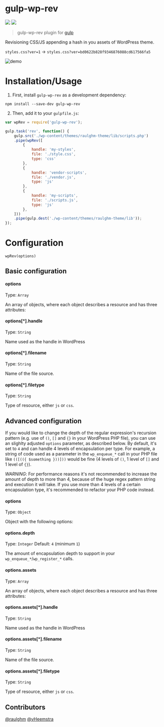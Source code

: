 # gulp-wp-rev
<p align="left">
  <a href="https://www.npmjs.com/package/gulp-wp-rev"><img src="https://img.shields.io/npm/v/gulp-wp-rev.svg?style=flat-square"></a>
  <a href="https://github.com/raulghm/gulp-wp-rev/stargazers"><img src="http://img.shields.io/npm/dm/gulp-wp-rev.svg?style=flat-square"></a>
</p>

> gulp-wp-rev plugin for [gulp](https://github.com/gulpjs/gulp)

Revisioning CSS/JS appending a hash in you assets of WordPress theme.

`styles.css?ver=1` → `styles.css?ver=bd0622b828f9346876088cd617566fa5`

<img src="example/demo.gif" alt="demo">

# Installation/Usage

1. First, install `gulp-wp-rev` as a development dependency:

```shell
npm install --save-dev gulp-wp-rev
```

2. Then, add it to your `gulpfile.js`:

```javascript
var wpRev = require('gulp-wp-rev');

gulp.task('rev', function() {
	gulp.src('./wp-content/themes/raulghm-theme/lib/scripts.php')
	.pipe(wpRev([
		{
			handle: 'my-styles',
			file: './style.css',
			type: 'css'
		},
		{
			handle: 'vendor-scripts',
			file: './vendor.js',
			type: 'js'
		},
		{
			handle: 'my-scripts',
			file: './scripts.js',
			type: 'js'
		},
	]))
	.pipe(gulp.dest('./wp-content/themes/raulghm-theme/lib'));
});
```
# Configuration

`wpRev(options)`

## Basic configuration

#### options
Type: `Array`

An array of objects, where each object describes a resource and has three attributes:

#### options[*].handle
Type: `String`  

Name used as the handle in WordPress

#### options[*].filename
Type: `String`  

Name of the file source.

#### options[*].filetype
Type: `String`  

Type of resource, either `js` or `css`.

## Advanced configuration
If you would like to change the depth of the regular expression's recursion pattern (e.g. use of `()`, `[]` and `{}` in your WordPress PHP file), you can use an slighlty adjusted `options` parameter, as described below. By default, it's set to `4` and can handle 4 levels of encapsulation per type.
For example, a string of code used as a parameter in the `wp_enqueue_*` call in your PHP file like `(([(({ $something }))]))` would be fine (4 levels of `()`, 1 level of `[]` and 1 level of `{}`).

*WARNING*: For performance reasons it's not recommended to increase the amount of depth to more than 4, because of the huge regex pattern string and execution it will take. If you use more than 4 levels of a certain encapsulation type, it's recommended to refactor your PHP code instead.

#### options
Type: `Object`

Object with the following options:

#### options.depth
Type: `Integer`
Default: `4` (minimum `1`)

The amount of encapsulation depth to support in your `wp_enqueue_*`/`wp_register_*` calls.

#### options.assets
Type: `Array`

An array of objects, where each object describes a resource and has three attributes:

#### options.assets[*].handle
Type: `String`  

Name used as the handle in WordPress

#### options.assets[*].filename
Type: `String`  

Name of the file source.

#### options.assets[*].filetype
Type: `String`  

Type of resource, either `js` or `css`.


## Contributors

[@raulghm](https://github.com/raulghm)
[@vHeemstra](https://github.com/vheemstra)
